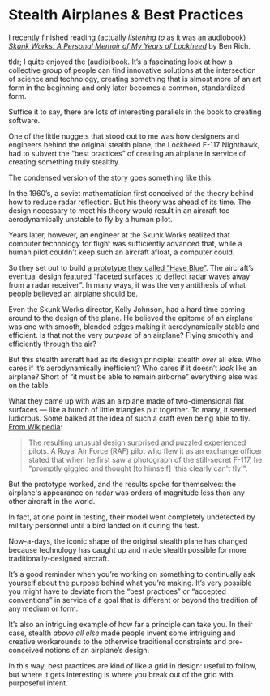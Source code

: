 # Stealth Airplanes & Best Practices

I recently finished reading (actually _listening to_ as it was an audiobook) [_Skunk Works: A Personal Memoir of My Years of Lockheed_](https://bookshop.org/p/books/skunk-works-a-personal-memoir-of-my-years-of-lockheed-ben-r-rich/114546) by Ben Rich.

tldr; I quite enjoyed the (audio)book. It’s a fascinating look at how a collective group of people can find innovative solutions at the intersection of science and technology, creating something that is almost more of an art form in the beginning and only later becomes a common, standardized form. 

Suffice it to say, there are lots of interesting parallels in the book to creating software.

One of the little nuggets that stood out to me was how designers and engineers behind the original stealth plane, the Lockheed F-117 Nighthawk, had to subvert the “best practices” of creating an airplane in service of creating something truly stealthy.

The condensed version of the story goes something like this:

In the 1960’s, a soviet mathematician first conceived of the theory behind how to reduce radar reflection. But his theory was ahead of its time. The design necessary to meet his theory would result in an aircraft too aerodynamically unstable to fly by a human pilot.

Years later, however, an engineer at the Skunk Works realized that computer technology for flight was sufficiently advanced that, while a human pilot couldn’t keep such an aircraft afloat, a computer could.

So they set out to build [a prototype they called “Have Blue”](https://en.wikipedia.org/wiki/Lockheed_Have_Blue). The aircraft’s eventual design featured “faceted surfaces to deflect radar waves away from a radar receiver”. In many ways, it was the very antithesis of what people believed an airplane should be.

Even the Skunk Works director, Kelly Johnson, had a hard time coming around to the design of the plane. He believed the epitome of an airplane was one with smooth, blended edges making it aerodynamically stable and efficient. Is that not the very _purpose_ of an airplane? Flying smoothly and efficiently through the air?

But this stealth aircraft had as its design principle: stealth _over_ all else. Who cares if it’s aerodynamically inefficient? Who cares if it doesn’t _look_ like an airplane? Short of “it must be able to remain airborne” everything else was on the table.

What they came up with was an airplane made of two-dimensional flat surfaces — like a bunch of little triangles put together. To many, it seemed ludicrous.  Some balked at the idea of such a craft even being able to fly. [From Wikipedia](https://en.wikipedia.org/wiki/Lockheed_F-117_Nighthawk):

> The resulting unusual design surprised and puzzled experienced pilots. A Royal Air Force (RAF) pilot who flew it as an exchange officer stated that when he first saw a photograph of the still-secret F-117, he "promptly giggled and thought [to himself] 'this clearly can't fly'".

But the prototype worked, and the results spoke for themselves:  the airplane's appearance on radar was orders of magnitude less than any other aircraft in the world.

In fact, at one point in testing, their model went completely undetected by military personnel until a bird landed on it during the test.

Now-a-days, the iconic shape of the original stealth plane has changed because technology has caught up and made stealth possible for more traditionally-designed aircraft.

It’s a good reminder when you’re working on something to continually ask yourself about the purpose behind what you’re making. It’s very possible you might have to deviate from the “best practices” or “accepted conventions” in service of a goal that is different or beyond the tradition of any medium or form.

It’s also an intriguing example of how far a principle can take you. In their case, stealth _above all else_ made people invent some intriguing and creative workarounds to the otherwise traditional constraints and pre-conceived notions of an airplane’s design.

In this way, best practices are kind of like a grid in design: useful to follow, but where it gets interesting is where you break out of the grid with purposeful intent.